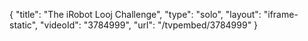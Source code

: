 {
    "title": "The iRobot Looj Challenge",
    "type": "solo",
    "layout": "iframe-static",
    "videoId": "3784999",
    "url": "\/tvpembed\/3784999"
}